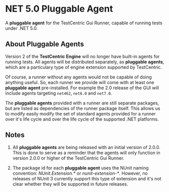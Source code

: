 # NET 5.0 Pluggable Agent

A **pluggable agent** for the TestCentric Gui Runner, capable of running tests under .NET 5.0.

## About Pluggable Agents

Version 2 of the **TestCentric Engine** will no longer have built-in agents for running tests. All agents will
be distributed separately, as **pluggable agents**, which are a particulary type of engine extension supported
by TestCentric.

Of course, a runner without any agents would not be capable of doing anything useful. So, each runner we provide
will come with at least one **pluggable agent** pre-installed. For example the  2.0 release of the GUI will
include agents targeting `net462`, `net6.0` and `net7.0`. 

The **pluggable agents** provided with a runner are still separate packages, but are listed as dependencies of
the runner package itself. This allows us to modify easily modify the set of standard agents provided for a
runner over it's life cycle and over the life cycle of the supported .NET platforms.

## Notes

1. All **pluggable agents** are being released with an initial version of 2.0.0. This is done to serve as a
reminder that the agents will only function in version 2.0.0 or higher of the TestCentric Gui Runner.

2. The package id for each **pluggable agent** uses the NUnit naming convention: _NUnit.Extension.*_ or
_nunit-extension-*_. However, no releases of NUnit 3 currently support this type of extension and it's not
clear whether they will be supported in future releases.
